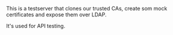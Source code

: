 This is a testserver that clones our trusted CAs, create som mock certificates and expose them over LDAP.

It's used for API testing.
